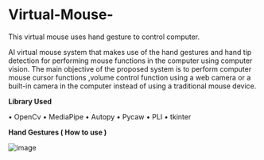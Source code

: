 # Virtual-Mouse-
This virtual mouse uses hand gesture to control computer.

AI virtual mouse system that makes use of the hand gestures and hand tip detection for performing mouse functions in the computer using computer vision. The main objective of the proposed system is to perform computer mouse cursor functions ,volume control function using a web camera or a built-in camera in the computer instead of using a traditional mouse device. 

**Library Used**

• OpenCv
• MediaPipe
• Autopy
• Pycaw
• PLI
• tkinter

**Hand Gestures ( How to use )**

![image](https://github.com/mananpatel06/Virtual-Mouse-/assets/106819662/de993305-1f26-49be-bbc9-4a2d9c20ed8f)
